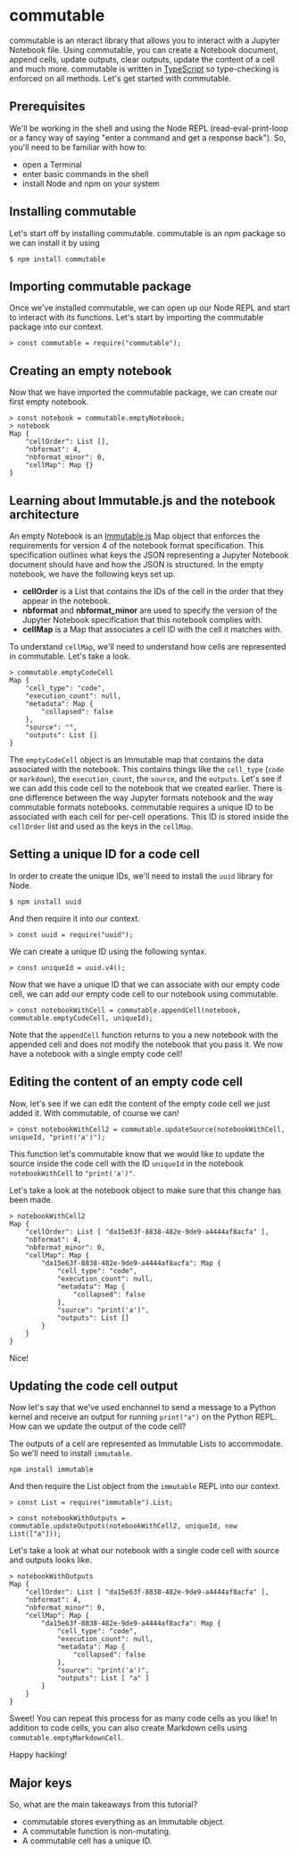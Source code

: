 # commutable

commutable is an nteract library that allows you to interact with a Jupyter
Notebook file. Using commutable, you can create a Notebook document, append
cells, update outputs, clear outputs, update the content of a cell and much
more. commutable is written in [TypeScript]() so type-checking is enforced on
all methods. Let's get started with commutable.

## Prerequisites

We'll be working in the shell and using the Node REPL (read-eval-print-loop
or a fancy way of saying "enter a command and get a response back"). So,
you'll need to be familiar with how to:

- open a Terminal
- enter basic commands in the shell
- install Node and npm on your system

## Installing commutable

Let's start off by installing commutable. commutable is an npm package so we
can install it by using

```
$ npm install commutable
```

## Importing commutable package

Once we've installed commutable, we can open up our Node REPL and start to interact
with its functions. Let's start by importing the commutable package into our
context.

```
> const commutable = require("commutable");
```

## Creating an empty notebook

Now that we have imported the commutable package, we can create our first
empty notebook.

```
> const notebook = commutable.emptyNotebook;
> notebook
Map {
	"cellOrder": List [],
	"nbformat": 4,
	"nbformat_minor": 0,
	"cellMap": Map {}
}
```

## Learning about Immutable.js and the notebook architecture

An empty Notebook is an [Immutable.js]() Map object that enforces the
requirements for version 4 of the notebook format specification. This
specification outlines what keys the JSON representing a Jupyter Notebook
document should have and how the JSON is structured. In the empty notebook, we
have the following keys set up.

* **cellOrder** is a List that contains the IDs of the cell in the order that
  they appear in the notebook.
* **nbformat** and **nbformat_minor** are used to specify the version of the
  Jupyter Notebook specification that this notebook complies with.
* **cellMap** is a Map that associates a cell ID with the cell it matches
  with.

To understand `cellMap`, we'll need to understand how cells are represented in
commutable. Let's take a look.

```
> commutable.emptyCodeCell
Map {
	"cell_type": "code",
	"execution_count": null,
	"metadata": Map {
		"collapsed": false
	},
	"source": "",
	"outputs": List []
}
```

The `emptyCodeCell` object is an Immutable map that contains the data
associated with the notebook. This contains things like the `cell_type`
(`code` or `markdown`), the `execution_count`, the `source`, and the
`outputs`. Let's see if we can add this code cell to the notebook that we
created earlier. There is one difference between the way Jupyter formats
notebook and the way commutable formats notebooks. commutable requires a
unique ID to be associated with each cell for per-cell operations. This ID is
stored inside the `cellOrder` list and used as the keys in the `cellMap`.

## Setting a unique ID for a code cell

In
order to create the unique IDs, we'll need to install the `uuid` library for
Node.

```
$ npm install uuid
```

And then require it into our context.

```
> const uuid = require("uuid");
```

We can create a unique ID using the following syntax.

```
> const uniqueId = uuid.v4();
```

Now that we have a unique ID that we can associate with our empty code cell,
we can add our empty code cell to our notebook using commutable.

```
> const notebookWithCell = commutable.appendCell(notebook, commutable.emptyCodeCell, uniqueId);
```

Note that the `appendCell` function returns to you a new notebook with the
appended cell and does not modify the notebook that you pass it. We now have a
notebook with a single empty code cell!

## Editing the content of an empty code cell

Now, let's see if we can edit the content of the empty code cell we just added
it. With commutable, of course we can!

```
> const notebookWithCell2 = commutable.updateSource(notebookWithCell, uniqueId, "print('a')");
```

This function let's commutable know that we would like to update the source
inside the code cell with the ID `uniqueId` in the notebook `notebookWithCell`
to `"print('a')"`.

Let's take a look at the notebook object to make sure that this change has
been made.

```
> notebookWithCell2
Map {
	"cellOrder": List [ "da15e63f-8838-482e-9de9-a4444af8acfa" ],
	"nbformat": 4,
	"nbformat_minor": 0,
	"cellMap": Map {
		"da15e63f-8838-482e-9de9-a4444af8acfa": Map {
			"cell_type": "code",
			"execution_count": null,
			"metadata": Map {
				"collapsed": false
			},
			"source": "print('a')",
			"outputs": List []
		}
	}
}
```

Nice!

## Updating the code cell output

Now let's say that we've used enchannel to send a message to a Python
kernel and receive an output for running `print("a")` on the Python REPL. How
can we update the output of the code cell?

The outputs of a cell are represented as Immutable Lists to accommodate. So
we'll need to install `immutable`.

```
npm install immutable
```

And then require the List object from the `immutable` REPL into our context.

```
> const List = require("immutable").List;
```


```
> const notebookWithOutputs = commutable.updateOutputs(notebookWithCell2, uniqueId, new List(["a"]));
```

Let's take a look at what our notebook with a single code cell with source and
outputs looks like.

```
> notebookWithOutputs
Map {
	"cellOrder": List [ "da15e63f-8838-482e-9de9-a4444af8acfa" ],
	"nbformat": 4,
	"nbformat_minor": 0,
	"cellMap": Map {
		"da15e63f-8838-482e-9de9-a4444af8acfa": Map {
			"cell_type": "code",
			"execution_count": null,
			"metadata": Map {
				"collapsed": false
			},
			"source": "print('a')",
			"outputs": List [ "a" ]
		}
	}
}
```

Sweet! You can repeat this process for as many code cells as you like! In
addition to code cells, you can also create Markdown cells using
`commutable.emptyMarkdownCell`.

Happy hacking!

## Major keys

So, what are the main takeaways from this tutorial?

* commutable stores everything as an Immutable object.
* A commutable function is non-mutating.
* A commutable cell has a unique ID.
